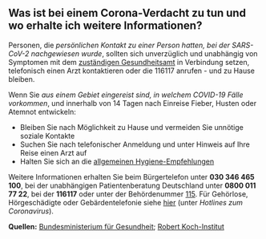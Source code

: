 ## Was ist bei einem Corona-Verdacht zu tun und wo erhalte ich weitere Informationen?

Personen, die _persönlichen Kontakt zu einer Person hatten, bei der SARS-CoV-2 nachgewiesen wurde_, sollten sich unverzüglich und unabhängig von Symptomen mit dem [zuständigen Gesundheitsamt](https://tools.rki.de/plztool) in Verbindung setzen, telefonisch einen Arzt kontaktieren oder die 116117 anrufen - und zu Hause bleiben.

Wenn Sie _aus einem Gebiet eingereist sind, in welchem COVID-19 Fälle vorkommen_, und innerhalb von 14 Tagen nach Einreise Fieber, Husten oder Atemnot entwickeln:

- Bleiben Sie nach Möglichkeit zu Hause und vermeiden Sie unnötige soziale Kontakte
- Suchen Sie nach telefonischer Anmeldung und unter Hinweis auf Ihre Reise einen Arzt auf
- Halten Sie sich an die [allgemeinen Hygiene-Empfehlungen](https://www.kbv.de/media/sp/Poster_10_Hygienetipps.pdf)

Weitere Informationen erhalten Sie beim Bürgertelefon unter **030 346 465 100**, bei der unabhängigen Patientenberatung Deutschland unter **0800 011 77 22**, bei der **116117** oder unter der Behördenummer [115](www.115.de). Für Gehörlose, Hörgeschädigte oder Gebärdentelefonie siehe [hier](https://www.bundesgesundheitsministerium.de/coronavirus.html) (unter _Hotlines zum Coronavirus_).

**Quellen:** [Bundesministerium für Gesundheit](https://www.bundesgesundheitsministerium.de/coronavirus.html); [Robert Koch-Institut](https://tools.rki.de/plztool)
